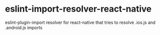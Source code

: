# eslint-import-resolver-react-native
eslint-plugin-import resolver for react-native that tries to resolve .ios.js and .android.js imports
